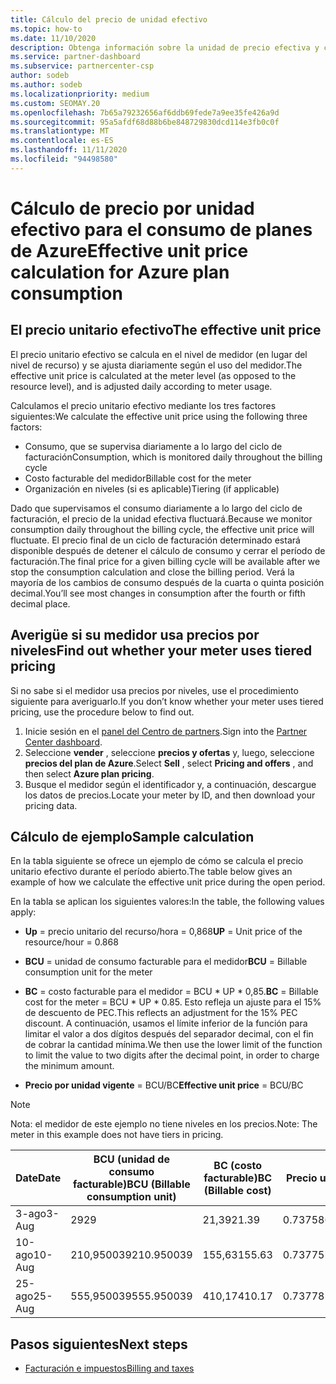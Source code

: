 ```yaml
---
title: Cálculo del precio de unidad efectivo
ms.topic: how-to
ms.date: 11/10/2020
description: Obtenga información sobre la unidad de precio efectiva y cómo se calcula. Incluye un cálculo de ejemplo.
ms.service: partner-dashboard
ms.subservice: partnercenter-csp
author: sodeb
ms.author: sodeb
ms.localizationpriority: medium
ms.custom: SEOMAY.20
ms.openlocfilehash: 7b65a79232656af6ddb69fede7a9ee35fe426a9d
ms.sourcegitcommit: 95a5afdf68d88b6be848729830dcd114e3fb0c0f
ms.translationtype: MT
ms.contentlocale: es-ES
ms.lasthandoff: 11/11/2020
ms.locfileid: "94498580"
---
```

# <a name="effective-unit-price-calculation-for-azure-plan-consumption"></a><span data-ttu-id="73ce6-104">Cálculo de precio por unidad efectivo para el consumo de planes de Azure</span><span class="sxs-lookup"><span data-stu-id="73ce6-104">Effective unit price calculation for Azure plan consumption</span></span>

## <a name="the-effective-unit-price"></a><span data-ttu-id="73ce6-105">El precio unitario efectivo</span><span class="sxs-lookup"><span data-stu-id="73ce6-105">The effective unit price</span></span>

<span data-ttu-id="73ce6-106">El precio unitario efectivo se calcula en el nivel de medidor (en lugar del nivel de recurso) y se ajusta diariamente según el uso del medidor.</span><span class="sxs-lookup"><span data-stu-id="73ce6-106">The effective unit price is calculated at the meter level (as opposed to the resource level), and is adjusted daily according to meter usage.</span></span>

<span data-ttu-id="73ce6-107">Calculamos el precio unitario efectivo mediante los tres factores siguientes:</span><span class="sxs-lookup"><span data-stu-id="73ce6-107">We calculate the effective unit price using the following three factors:</span></span>

- <span data-ttu-id="73ce6-108">Consumo, que se supervisa diariamente a lo largo del ciclo de facturación</span><span class="sxs-lookup"><span data-stu-id="73ce6-108">Consumption, which is monitored daily throughout the billing cycle</span></span>
- <span data-ttu-id="73ce6-109">Costo facturable del medidor</span><span class="sxs-lookup"><span data-stu-id="73ce6-109">Billable cost for the meter</span></span>
- <span data-ttu-id="73ce6-110">Organización en niveles (si es aplicable)</span><span class="sxs-lookup"><span data-stu-id="73ce6-110">Tiering (if applicable)</span></span>

<span data-ttu-id="73ce6-111">Dado que supervisamos el consumo diariamente a lo largo del ciclo de facturación, el precio de la unidad efectiva fluctuará.</span><span class="sxs-lookup"><span data-stu-id="73ce6-111">Because we monitor consumption daily throughout the billing cycle, the effective unit price will fluctuate.</span></span> <span data-ttu-id="73ce6-112">El precio final de un ciclo de facturación determinado estará disponible después de detener el cálculo de consumo y cerrar el período de facturación.</span><span class="sxs-lookup"><span data-stu-id="73ce6-112">The final price for a given billing cycle will be available after we stop the consumption calculation and close the billing period.</span></span> <span data-ttu-id="73ce6-113">Verá la mayoría de los cambios de consumo después de la cuarta o quinta posición decimal.</span><span class="sxs-lookup"><span data-stu-id="73ce6-113">You’ll see most changes in consumption after the fourth or fifth decimal place.</span></span>

## <a name="find-out-whether-your-meter-uses-tiered-pricing"></a><span data-ttu-id="73ce6-114">Averigüe si su medidor usa precios por niveles</span><span class="sxs-lookup"><span data-stu-id="73ce6-114">Find out whether your meter uses tiered pricing</span></span>

<span data-ttu-id="73ce6-115">Si no sabe si el medidor usa precios por niveles, use el procedimiento siguiente para averiguarlo.</span><span class="sxs-lookup"><span data-stu-id="73ce6-115">If you don’t know whether your meter uses tiered pricing, use the procedure below to find out.</span></span> 

1. <span data-ttu-id="73ce6-116">Inicie sesión en el [panel del Centro de partners](https://partner.microsoft.com/dashboard/).</span><span class="sxs-lookup"><span data-stu-id="73ce6-116">Sign into the [Partner Center dashboard](https://partner.microsoft.com/dashboard/).</span></span>
2. <span data-ttu-id="73ce6-117">Seleccione **vender** , seleccione **precios y ofertas** y, luego, seleccione **precios del plan de Azure**.</span><span class="sxs-lookup"><span data-stu-id="73ce6-117">Select **Sell** , select **Pricing and offers** , and then select **Azure plan pricing**.</span></span>
3. <span data-ttu-id="73ce6-118">Busque el medidor según el identificador y, a continuación, descargue los datos de precios.</span><span class="sxs-lookup"><span data-stu-id="73ce6-118">Locate your meter by ID, and then download your pricing data.</span></span> 

## <a name="sample-calculation"></a><span data-ttu-id="73ce6-119">Cálculo de ejemplo</span><span class="sxs-lookup"><span data-stu-id="73ce6-119">Sample calculation</span></span>

<span data-ttu-id="73ce6-120">En la tabla siguiente se ofrece un ejemplo de cómo se calcula el precio unitario efectivo durante el período abierto.</span><span class="sxs-lookup"><span data-stu-id="73ce6-120">The table below gives an example of how we calculate the effective unit price during the open period.</span></span>

<span data-ttu-id="73ce6-121">En la tabla se aplican los siguientes valores:</span><span class="sxs-lookup"><span data-stu-id="73ce6-121">In the table, the following values apply:</span></span> 

- <span data-ttu-id="73ce6-122">**Up** = precio unitario del recurso/hora = 0,868</span><span class="sxs-lookup"><span data-stu-id="73ce6-122">**UP** = Unit price of the resource/hour = 0.868</span></span>

- <span data-ttu-id="73ce6-123">**BCU** = unidad de consumo facturable para el medidor</span><span class="sxs-lookup"><span data-stu-id="73ce6-123">**BCU** = Billable consumption unit for the meter</span></span>

- <span data-ttu-id="73ce6-124">**BC** = costo facturable para el medidor = BCU \* UP \* 0,85.</span><span class="sxs-lookup"><span data-stu-id="73ce6-124">**BC** = Billable cost for the meter = BCU \* UP \* 0.85.</span></span> <span data-ttu-id="73ce6-125">Esto refleja un ajuste para el 15% de descuento de PEC.</span><span class="sxs-lookup"><span data-stu-id="73ce6-125">This reflects an adjustment for the 15% PEC discount.</span></span> <span data-ttu-id="73ce6-126">A continuación, usamos el límite inferior de la función para limitar el valor a dos dígitos después del separador decimal, con el fin de cobrar la cantidad mínima.</span><span class="sxs-lookup"><span data-stu-id="73ce6-126">We then use the lower limit of the function to limit the value to two digits after the decimal point, in order to charge the minimum amount.</span></span> 

- <span data-ttu-id="73ce6-127">**Precio por unidad vigente** = BCU/BC</span><span class="sxs-lookup"><span data-stu-id="73ce6-127">**Effective unit price** = BCU/BC</span></span>

>[!NOTE]
><span data-ttu-id="73ce6-128">Nota: el medidor de este ejemplo no tiene niveles en los precios.</span><span class="sxs-lookup"><span data-stu-id="73ce6-128">Note: The meter in this example does not have tiers in pricing.</span></span>

| <span data-ttu-id="73ce6-129">Date</span><span class="sxs-lookup"><span data-stu-id="73ce6-129">Date</span></span> | <span data-ttu-id="73ce6-130">BCU (unidad de consumo facturable)</span><span class="sxs-lookup"><span data-stu-id="73ce6-130">BCU (Billable consumption unit)</span></span> | <span data-ttu-id="73ce6-131">BC (costo facturable)</span><span class="sxs-lookup"><span data-stu-id="73ce6-131">BC (Billable cost)</span></span> | <span data-ttu-id="73ce6-132">Precio unitario efectivo</span><span class="sxs-lookup"><span data-stu-id="73ce6-132">Effective unit price</span></span> |
| ------ | ----------- | ----------- | ----------- |  
| <span data-ttu-id="73ce6-133">3-ago</span><span class="sxs-lookup"><span data-stu-id="73ce6-133">3-Aug</span></span> | <span data-ttu-id="73ce6-134">29</span><span class="sxs-lookup"><span data-stu-id="73ce6-134">29</span></span> | <span data-ttu-id="73ce6-135">21,39</span><span class="sxs-lookup"><span data-stu-id="73ce6-135">21.39</span></span> | <span data-ttu-id="73ce6-136">0.737586206896552</span><span class="sxs-lookup"><span data-stu-id="73ce6-136">0.737586206896552</span></span> |
| <span data-ttu-id="73ce6-137">10-ago</span><span class="sxs-lookup"><span data-stu-id="73ce6-137">10-Aug</span></span> | <span data-ttu-id="73ce6-138">210,950039</span><span class="sxs-lookup"><span data-stu-id="73ce6-138">210.950039</span></span> | <span data-ttu-id="73ce6-139">155,63</span><span class="sxs-lookup"><span data-stu-id="73ce6-139">155.63</span></span> | <span data-ttu-id="73ce6-140">0.737757626107858</span><span class="sxs-lookup"><span data-stu-id="73ce6-140">0.737757626107858</span></span> |
| <span data-ttu-id="73ce6-141">25-ago</span><span class="sxs-lookup"><span data-stu-id="73ce6-141">25-Aug</span></span> | <span data-ttu-id="73ce6-142">555,950039</span><span class="sxs-lookup"><span data-stu-id="73ce6-142">555.950039</span></span> | <span data-ttu-id="73ce6-143">410,17</span><span class="sxs-lookup"><span data-stu-id="73ce6-143">410.17</span></span> | <span data-ttu-id="73ce6-144">0.737782122900436</span><span class="sxs-lookup"><span data-stu-id="73ce6-144">0.737782122900436</span></span> |

## <a name="next-steps"></a><span data-ttu-id="73ce6-145">Pasos siguientes</span><span class="sxs-lookup"><span data-stu-id="73ce6-145">Next steps</span></span>

- [<span data-ttu-id="73ce6-146">Facturación e impuestos</span><span class="sxs-lookup"><span data-stu-id="73ce6-146">Billing and taxes</span></span>](billing.md)
